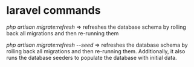 # laravel commands

*php artisan migrate:refresh* => refreshes the database schema by rolling back all migrations and then re-running them

*php artisan migrate:refresh --seed* =>  refreshes the database schema by rolling back all migrations and then re-running them. Additionally, it also runs the database seeders to populate the database with initial data.
